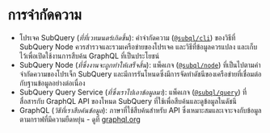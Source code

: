 # การจำกัดความ

- โปรเจค SubQuery (*ที่ที่เวทมนตร์เกิดขึ้น*): คำจำกัดความ ([`@subql/cli`](https://www.npmjs.com/package/@subql/cli)) ของวิธีที่ SubQuery Node ควรสำรวจและรวมเครือข่ายของโปรเจค และวิธีที่ข้อมูลควรแปลง และเก็บไว้เพื่อเปิดใช้งานการสืบค้น GraphQL ที่เป็นประโยชน์
- SubQuery Node (*ที่ซึ่งงานจะถูกทำให้เสร็จสิ้น*): แพ็คเกจ ([`@subql/node`](https://www.npmjs.com/package/@subql/node)) ที่เป็นไปตามคำจำกัดความของโปรเจ็ก SubQuery และมีการรันโหนดซึ่งมีการจัดทำดัชนีของเครือข่ายที่เชื่อมต่อกับฐานข้อมูลอย่างต่อเนื่อง
- SubQuery Query Service (*ที่ซึ่งเราไปเอาข้อมูลมา*): แพ็คเกจ ([`@subql/query`](https://www.npmjs.com/package/@subql/query)) ที่สื่อสารกับ GraphQL API ของโหนด SubQuery ที่ใช้เพื่อสืบค้นและดูข้อมูลในดัชนี
- GraphQL (*วิธีที่เราสืบค้นข้อมูล*): ภาษาที่ใช้สืบค้นสำหรับ API ซึ่งเหมาะสมและเจาะจงกับข้อมูลตามกราฟที่มีความยืดหยุ่น - ดูที่ [graphql.org](https://graphql.org/learn/)
